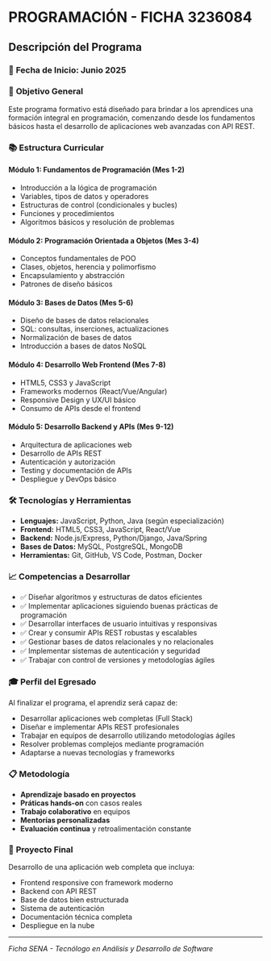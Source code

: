 # PROGRAMACIÓN - FICHA 3236084

## Descripción del Programa

### 📅 **Fecha de Inicio:** Junio 2025

### 🎯 **Objetivo General**
Este programa formativo está diseñado para brindar a los aprendices una formación integral en programación, comenzando desde los fundamentos básicos hasta el desarrollo de aplicaciones web avanzadas con API REST.

### 📚 **Estructura Curricular**

#### **Módulo 1: Fundamentos de Programación (Mes 1-2)**
- Introducción a la lógica de programación
- Variables, tipos de datos y operadores
- Estructuras de control (condicionales y bucles)
- Funciones y procedimientos
- Algoritmos básicos y resolución de problemas

#### **Módulo 2: Programación Orientada a Objetos (Mes 3-4)**
- Conceptos fundamentales de POO
- Clases, objetos, herencia y polimorfismo
- Encapsulamiento y abstracción
- Patrones de diseño básicos

#### **Módulo 3: Bases de Datos (Mes 5-6)**
- Diseño de bases de datos relacionales
- SQL: consultas, inserciones, actualizaciones
- Normalización de bases de datos
- Introducción a bases de datos NoSQL

#### **Módulo 4: Desarrollo Web Frontend (Mes 7-8)**
- HTML5, CSS3 y JavaScript
- Frameworks modernos (React/Vue/Angular)
- Responsive Design y UX/UI básico
- Consumo de APIs desde el frontend

#### **Módulo 5: Desarrollo Backend y APIs (Mes 9-12)**
- Arquitectura de aplicaciones web
- Desarrollo de APIs REST
- Autenticación y autorización
- Testing y documentación de APIs
- Despliegue y DevOps básico

### 🛠️ **Tecnologías y Herramientas**
- **Lenguajes:** JavaScript, Python, Java (según especialización)
- **Frontend:** HTML5, CSS3, JavaScript, React/Vue
- **Backend:** Node.js/Express, Python/Django, Java/Spring
- **Bases de Datos:** MySQL, PostgreSQL, MongoDB
- **Herramientas:** Git, GitHub, VS Code, Postman, Docker

### 📈 **Competencias a Desarrollar**
- ✅ Diseñar algoritmos y estructuras de datos eficientes
- ✅ Implementar aplicaciones siguiendo buenas prácticas de programación
- ✅ Desarrollar interfaces de usuario intuitivas y responsivas
- ✅ Crear y consumir APIs REST robustas y escalables
- ✅ Gestionar bases de datos relacionales y no relacionales
- ✅ Implementar sistemas de autenticación y seguridad
- ✅ Trabajar con control de versiones y metodologías ágiles

### 🎓 **Perfil del Egresado**
Al finalizar el programa, el aprendiz será capaz de:
- Desarrollar aplicaciones web completas (Full Stack)
- Diseñar e implementar APIs REST profesionales
- Trabajar en equipos de desarrollo utilizando metodologías ágiles
- Resolver problemas complejos mediante programación
- Adaptarse a nuevas tecnologías y frameworks

### 📋 **Metodología**
- **Aprendizaje basado en proyectos**
- **Práticas hands-on** con casos reales
- **Trabajo colaborativo** en equipos
- **Mentorías personalizadas**
- **Evaluación continua** y retroalimentación constante

### 🚀 **Proyecto Final**
Desarrollo de una aplicación web completa que incluya:
- Frontend responsive con framework moderno
- Backend con API REST
- Base de datos bien estructurada
- Sistema de autenticación
- Documentación técnica completa
- Despliegue en la nube

---

*Ficha SENA - Tecnólogo en Análisis y Desarrollo de Software*
